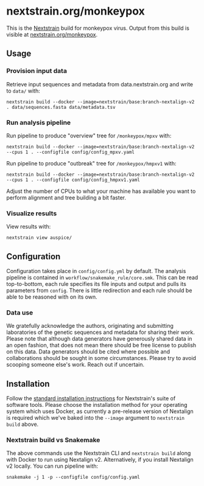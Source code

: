 # nextstrain.org/monkeypox

This is the [Nextstrain](https://nextstrain.org) build for monkeypox virus. Output from this build is visible at [nextstrain.org/monkeypox](https://nextstrain.org/monkeypox).

## Usage

### Provision input data

Retrieve input sequences and metadata from data.nextstrain.org and write to `data/` with:
```
nextstrain build --docker --image=nextstrain/base:branch-nextalign-v2 . data/sequences.fasta data/metadata.tsv
```

### Run analysis pipeline

Run pipeline to produce "overview" tree for `/monkeypox/mpxv` with:
```
nextstrain build --docker --image=nextstrain/base:branch-nextalign-v2 --cpus 1 . --configfile config/config_mpxv.yaml
```

Run pipeline to produce "outbreak" tree for `/monkeypox/hmpxv1` with:
```
nextstrain build --docker --image=nextstrain/base:branch-nextalign-v2 --cpus 1 . --configfile config/config_hmpxv1.yaml
```

Adjust the number of CPUs to what your machine has available you want to perform alignment and tree building a bit faster.

### Visualize results

View results with:
```
nextstrain view auspice/
```

## Configuration

Configuration takes place in `config/config.yml` by default.
The analysis pipeline is contained in `workflow/snakemake_rule/core.smk`.
This can be read top-to-bottom, each rule specifies its file inputs and output and pulls its parameters from `config`.
There is little redirection and each rule should be able to be reasoned with on its own.

### Data use

We gratefully acknowledge the authors, originating and submitting laboratories of the genetic
sequences and metadata for sharing their work. Please note that although data generators have
generously shared data in an open fashion, that does not mean there should be free license to
publish on this data. Data generators should be cited where possible and collaborations should be
sought in some circumstances. Please try to avoid scooping someone else's work. Reach out if
uncertain.

## Installation

Follow the [standard installation instructions](https://docs.nextstrain.org/en/latest/install.html) for Nextstrain's suite of software tools.
Please choose the installation method for your operating system which uses Docker, as currently a pre-release version of Nextalign is required which we've baked into the `--image` argument to `nextstrain build` above.

### Nextstrain build vs Snakemake

The above commands use the Nextstrain CLI and `nextstrain build` along with Docker to run using Nextalign v2. Alternatively, if you install Nextalign v2 locally. You can run pipeline with:
```
snakemake -j 1 -p --configfile config/config.yaml
```

